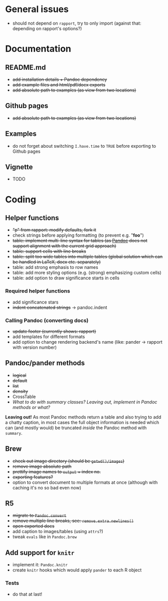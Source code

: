 # General issues

  * should not depend on `rapport`, try to only import (against that: depending on rapport's options?)

# Documentation

## README.md

  * ~~add installation details + Pandoc dependency~~
  * ~~add example files and html/pdf/docx exports~~
  * ~~add absolute path to examples (as view from two locations)~~

## Github pages

  * ~~add absolute path to examples (as view from two locations)~~

## Examples

  * do not forget about switching `I.have.time` to `TRUE` before exporting to Github pages

## Vignette

  * TODO

# Coding

## Helper functions

  * ~~"p" from rapport: modify defaults, fork it~~
  * check strings before applying formatting (to prevent e.g. "****foo****")
  * ~~table: implement multi-line syntax for tables (as [Pandoc](http://johnmacfarlane.net/pandoc) does not support alignment with the current grid approach)~~
  * ~~table: support cells with line breaks~~
  * ~~table: split too wide tables into multiple tables (global solution which can be handled in LaTeX, docx etc. separately)~~
  * table: add strong emphasis to row names
  * table: add more styling options (e.g. (strong) emphasizing custom cells)
  * table: add option to draw significance starts in cells

### Required helper functions

  * add significance stars
  * ~~indent concatenated strings~~ -> pandoc.indent

### Calling Pandoc (converting docs)

  * ~~update footer (currently shows: rapport)~~
  * add templates for different formats
  * add option to change rendering backend's name (like: pander -> rapport with version number)

## Pandoc/pander methods

  * ~~logical~~
  * ~~default~~
  * ~~list~~
  * ~~density~~
  * CrossTable
  * *What to do with summary classes? Leaving out, implement in Pandoc methods or what?*

   **Leaving out!** As most Pandoc methods return a table and also trying to add a chatty caption, in most cases the full object information is needed which can (and mostly would) be truncated *inside* the Pandoc method with `summary`.


## Brew

  * ~~check out image directory (should be `getwd()/images`)~~
  * ~~remove image absolute path~~
  * ~~prettify image names to `output` + index no.~~
  * ~~exporting features?~~
  * option to convert document to multiple formats at once (although with caching it's no so bad even now)

## R5

  * ~~migrate to `Pandoc.convert`~~
  * ~~remove multiple line breaks, see: `remove.extra.newlines()`~~
  * ~~open exported docs~~
  * add caption to images/tables (using `attrs`?)
  * tweak `evals` like in `Pandoc.brew`

## Add support for `knitr`

  * implement it: `Pandoc.knitr`
  * create `knitr` hooks which would apply `pander` to each R object

### Tests

  * do that at last!
